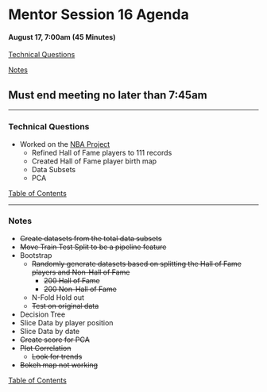 # Mentor Session 16 Agenda

#### August 17, 7:00am (45 Minutes)


[Technical Questions](#technical_questions)

[Notes](#notes)


## Must end meeting no later than 7:45am 

---
### <a name="technical_questions"></a> Technical Questions 
- Worked on the [NBA Project](https://timothyhelton.github.io/nba_stats.html)
    - Refined Hall of Fame players to 111 records
    - Created Hall of Fame player birth map
    - Data Subsets
    - PCA

[Table of Contents](#toc)


---
### <a name="notes"></a> Notes
- ~~Create datasets from the total data subsets~~
- ~~Move Train Test Split to be a pipeline feature~~
- Bootstrap
    - ~~Randomly generate datasets based on splitting the Hall of Fame players
     and Non-Hall of Fame~~
        - ~~200 Hall of Fame~~
        - ~~200 Non-Hall of Fame~~
    - N-Fold Hold out
    - ~~Test on original data~~ 
- Decision Tree
- Slice Data by player position
- Slice Data by date
- ~~Create score for PCA~~
- ~~Plot Correlation~~
    - ~~Look for trends~~
- ~~Bokeh map not working~~

[Table of Contents](#toc)

